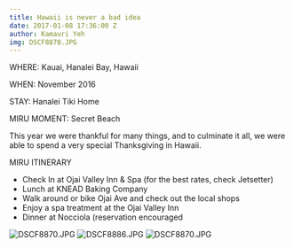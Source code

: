 ```yaml
---
title: Hawaii is never a bad idea
date: 2017-01-08 17:36:00 Z
author: Kamauri Yeh
img: DSCF8870.JPG
---
```


WHERE: Kauai, Hanalei Bay, Hawaii 

WHEN: November 2016 

STAY: Hanalei Tiki Home
 
MIRU MOMENT: Secret Beach

This year we were thankful for many things, and to culminate it all, we were able to spend a very special Thanksgiving in Hawaii. 

MIRU ITINERARY 
* Check In at Ojai Valley Inn & Spa (for the best rates, check Jetsetter) 
* Lunch at KNEAD Baking Company 
* Walk around or bike Ojai Ave and check out the local shops 
* Enjoy a spa treatment at the Ojai Valley Inn
* Dinner at Nocciola (reservation encouraged

![DSCF8870.JPG](/uploads/DSCF8870.JPG)
![DSCF8886.JPG](/uploads/DSCF8886.JPG)
![DSCF8870.JPG](/uploads/DSCF8870.JPG)